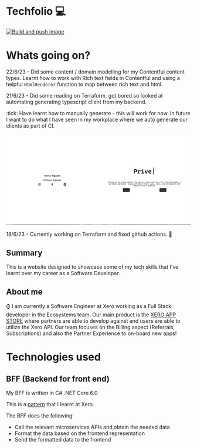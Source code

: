 # Techfolio :computer:
[![Build and push image](https://github.com/road2paradise/techfolio/actions/workflows/build-and-deploy.yml/badge.svg?branch=master)](https://github.com/road2paradise/techfolio/actions/workflows/build-and-deploy.yml)

# Whats going on?
22/6/23 - Did some content / domain modelling for my Contentful content types. Learnt how to work with Rich text fields in Contentful and using a helpful `HtmlRenderer` function to map between rich text and html.

21/6/23 - Did some reading on Terraform, got bored so looked at automating generating typescript client from my backend.

:tick: Have learnt how to manually generate - this will work for now. In future I want to do what I have seen in my workplace where we auto generate our clients as part of CI.

![](./assets/poc.PNG)

18/6/23 - Currently working on Terraform and fixed github actions. :thinking:

## Summary
This is a website designed to showcase some of my tech skills that I've learnt over my career as a Software Developer.

## About me
:watch: I am currently a Software Engineer at Xero working as a Full Stack developer in the Ecosystems team. Our main product is the [XERO APP STORE](https://apps.xero.com/nz) where partners are able to develop against and users are able to utilize the Xero API. Our team focuses on the Billing aspect (Referrals, Subscriptions) and also the Partner Experience to on-board new apps!


# Technologies used

## BFF (Backend for front end)
My BFF is written in C# .NET Core 6.0

This is a [pattern](https://blog.bitsrc.io/bff-pattern-backend-for-frontend-an-introduction-e4fa965128bf) that I learnt at Xero. 

The BFF does the following:
- Call the relevant microservices APIs and obtain the needed data
- Format the data based on the frontend representation
- Send the formatted data to the frontend

## 
